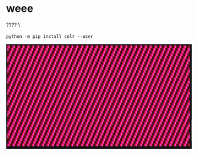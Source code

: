 # weee
???? \
```
python -m pip install colr --user
```
![](https://github.com/ThomasSelvig/weee/blob/master/weee%20demo.png?raw=true)
